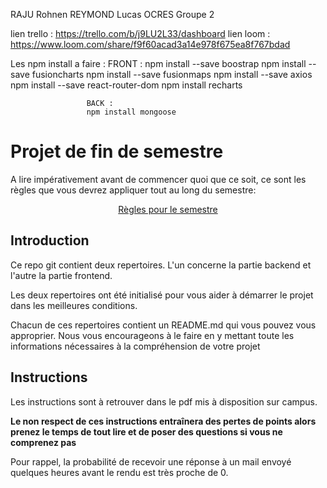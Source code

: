 RAJU Rohnen REYMOND Lucas OCRES Groupe 2

lien trello : https://trello.com/b/j9LU2L33/dashboard
lien loom : https://www.loom.com/share/f9f60acad3a14e978f675ea8f767bdad

Les npm install a faire :
                      FRONT :
                     npm install --save boostrap
                     npm install --save fusioncharts
                     npm install --save fusionmaps
                     npm install --save axios
                     npm install --save react-router-dom
                     npm install recharts
                     
                     BACK :
                     npm install mongoose
                     
# Projet de fin de semestre

A lire impérativement avant de commencer quoi que ce soit, ce sont les règles que vous devrez appliquer tout au long du semestre:

<p align="center">
 <a href="https://github.com/clementAC/Instructions-Technologies-Web-OCRES-Ing4/blob/master/README.md">Règles pour le semestre</a>
</p>

## Introduction

Ce repo git contient deux repertoires. L'un concerne la partie backend et l'autre la partie frontend.

Les deux repertoires ont été initialisé pour vous aider à démarrer le projet dans les meilleures conditions.

Chacun de ces repertoires contient un README.md qui vous pouvez vous approprier. Nous vous encourageons à le faire en y mettant toute les informations nécessaires à la compréhension de votre projet

## Instructions

Les instructions sont à retrouver dans le pdf mis à disposition sur campus.

**Le non respect de ces instructions entraînera des pertes de points alors prenez le temps de tout lire et de poser des questions si vous ne comprenez pas**

Pour rappel, la probabilité de recevoir une réponse à un mail envoyé quelques heures avant le rendu est très proche de 0.
